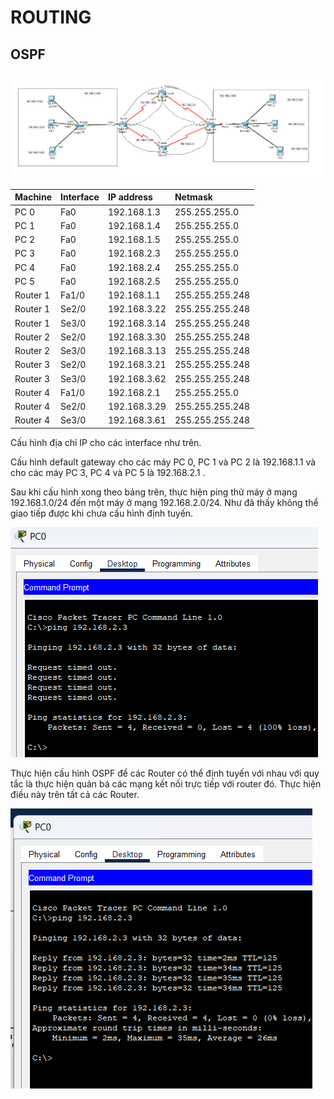 # ROUTING

## OSPF

![Topology](./img/topology.png)

|Machine|Interface|IP address|Netmask|
|:------|:--------|:---------|:------|
|PC 0|Fa0|192.168.1.3|255.255.255.0|
|PC 1|Fa0|192.168.1.4|255.255.255.0|
|PC 2|Fa0|192.168.1.5|255.255.255.0|
|PC 3|Fa0|192.168.2.3|255.255.255.0|
|PC 4|Fa0|192.168.2.4|255.255.255.0|
|PC 5|Fa0|192.168.2.5|255.255.255.0|
|Router 1|Fa1/0|192.168.1.1|255.255.255.248|
|Router 1|Se2/0|192.168.3.22|255.255.255.248|
|Router 1|Se3/0|192.168.3.14|255.255.255.248|
|Router 2|Se2/0|192.168.3.30|255.255.255.248|
|Router 2|Se3/0|192.168.3.13|255.255.255.248|
|Router 3|Se2/0|192.168.3.21|255.255.255.248|
|Router 3|Se3/0|192.168.3.62|255.255.255.248|
|Router 4|Fa1/0|192.168.2.1|255.255.255.0|
|Router 4|Se2/0|192.168.3.29|255.255.255.248|
|Router 4|Se3/0|192.168.3.61|255.255.255.248|

Cấu hình địa chỉ IP cho các interface như trên.

Cấu hình default gateway cho các máy PC 0, PC 1 và PC 2 là 192.168.1.1 và cho các máy PC 3, PC 4 và PC 5 là 192.168.2.1 .

Sau khi cấu hình xong theo bảng trên, thực hiện ping thử máy ở mạng 192.168.1.0/24 đến một máy ở mạng 192.168.2.0/24. Như đã thấy không thể giao tiếp được khi chưa cấu hình định tuyến.

![Test ping 1](./img/test_ping_1.png)

Thực hiện cấu hình OSPF để các Router có thể định tuyến với nhau với quy tắc là thực hiện quản bá các mạng kết nối trực tiếp với router đó. Thực hiện điều này trên tất cả các Router.

![Test ping 2](./img/test_ping_2.png)
